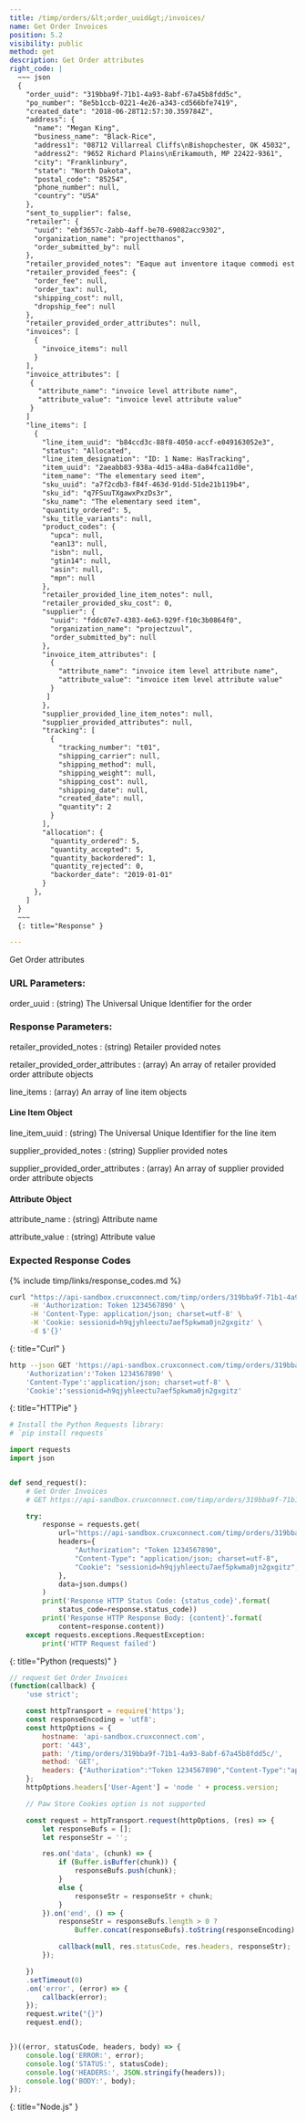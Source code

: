 ```yaml
---
title: /timp/orders/&lt;order_uuid&gt;/invoices/
name: Get Order Invoices
position: 5.2
visibility: public
method: get
description: Get Order attributes
right_code: |
  ~~~ json
  {
    "order_uuid": "319bba9f-71b1-4a93-8abf-67a45b8fdd5c",
    "po_number": "8e5b1ccb-0221-4e26-a343-cd566bfe7419",
    "created_date": "2018-06-28T12:57:30.359784Z",
    "address": {
      "name": "Megan King",
      "business_name": "Black-Rice",
      "address1": "08712 Villarreal Cliffs\nBishopchester, OK 45032",
      "address2": "9652 Richard Plains\nErikamouth, MP 22422-9361",
      "city": "Franklinbury",
      "state": "North Dakota",
      "postal_code": "85254",
      "phone_number": null,
      "country": "USA"
    },
    "sent_to_supplier": false,
    "retailer": {
      "uuid": "ebf3657c-2abb-4aff-be70-69082acc9302",
      "organization_name": "projectthanos",
      "order_submitted_by": null
    },
    "retailer_provided_notes": "Eaque aut inventore itaque commodi est quas laborum.",
    "retailer_provided_fees": {
      "order_fee": null,
      "order_tax": null,
      "shipping_cost": null,
      "dropship_fee": null
    },
    "retailer_provided_order_attributes": null,
    "invoices": [
      {
        "invoice_items": null
      }
    ],
    "invoice_attributes": [
     {
       "attribute_name": "invoice level attribute name",
       "attribute_value": "invoice level attribute value"
     }
    ]
    "line_items": [
      {
        "line_item_uuid": "b84ccd3c-88f8-4050-accf-e049163052e3",
        "status": "Allocated",
        "line_item_designation": "ID: 1 Name: HasTracking",
        "item_uuid": "2aeabb83-938a-4d15-a48a-da84fca11d0e",
        "item_name": "The elementary seed item",
        "sku_uuid": "a7f2cdb3-f84f-463d-91dd-51de21b119b4",
        "sku_id": "q7FSuuTXgawxPxzDs3r",
        "sku_name": "The elementary seed item",
        "quantity_ordered": 5,
        "sku_title_variants": null,
        "product_codes": {
          "upca": null,
          "ean13": null,
          "isbn": null,
          "gtin14": null,
          "asin": null,
          "mpn": null
        },
        "retailer_provided_line_item_notes": null,
        "retailer_provided_sku_cost": 0,
        "supplier": {
          "uuid": "fddc07e7-4383-4e63-929f-f10c3b0864f0",
          "organization_name": "projectzuul",
          "order_submitted_by": null
        },
        "invoice_item_attributes": [
          {
            "attribute_name": "invoice item level attribute name",
            "attribute_value": "invoice item level attribute value"
          }
         ]
        },
        "supplier_provided_line_item_notes": null,
        "supplier_provided_attributes": null,
        "tracking": [
          {
            "tracking_number": "t01",
            "shipping_carrier": null,
            "shipping_method": null,
            "shipping_weight": null,
            "shipping_cost": null,
            "shipping_date": null,
            "created_date": null,
            "quantity": 2
          }
        ],
        "allocation": {
          "quantity_ordered": 5,
          "quantity_accepted": 5,
          "quantity_backordered": 1,
          "quantity_rejected": 0,
          "backorder_date": "2019-01-01"
        }
      },
    ]
  }
  ~~~
  {: title="Response" }

---
```

Get Order attributes

### URL Parameters:

order_uuid
: (string) The Universal Unique Identifier for the order


### Response Parameters:

retailer_provided_notes
: (string) Retailer provided notes

retailer_provided_order_attributes
: (array) An array of retailer provided order attribute objects

line_items
: (array) An array of line item objects


#### Line Item Object

line_item_uuid
: (string) The Universal Unique Identifier for the line item

supplier_provided_notes
: (string) Supplier provided notes

supplier_provided_order_attributes
: (array) An array of supplier provided order attribute objects


#### Attribute Object

attribute_name
: (string) Attribute name

attribute_value
: (string) Attribute value

### Expected Response Codes

{% include timp/links/response_codes.md %}


~~~ bash
curl "https://api-sandbox.cruxconnect.com/timp/orders/319bba9f-71b1-4a93-8abf-67a45b8fdd5c/" \
     -H 'Authorization: Token 1234567890' \
     -H 'Content-Type: application/json; charset=utf-8' \
     -H 'Cookie: sessionid=h9qjyhleectu7aef5pkwma0jn2gxgitz' \
     -d $'{}'

~~~
{: title="Curl" }

~~~ bash
http --json GET 'https://api-sandbox.cruxconnect.com/timp/orders/319bba9f-71b1-4a93-8abf-67a45b8fdd5c/' \
    'Authorization':'Token 1234567890' \
    'Content-Type':'application/json; charset=utf-8' \
    'Cookie':'sessionid=h9qjyhleectu7aef5pkwma0jn2gxgitz'


~~~
{: title="HTTPie" }

~~~ python
# Install the Python Requests library:
# `pip install requests`

import requests
import json


def send_request():
    # Get Order Invoices
    # GET https://api-sandbox.cruxconnect.com/timp/orders/319bba9f-71b1-4a93-8abf-67a45b8fdd5c/

    try:
        response = requests.get(
            url="https://api-sandbox.cruxconnect.com/timp/orders/319bba9f-71b1-4a93-8abf-67a45b8fdd5c/",
            headers={
                "Authorization": "Token 1234567890",
                "Content-Type": "application/json; charset=utf-8",
                "Cookie": "sessionid=h9qjyhleectu7aef5pkwma0jn2gxgitz",
            },
            data=json.dumps()
        )
        print('Response HTTP Status Code: {status_code}'.format(
            status_code=response.status_code))
        print('Response HTTP Response Body: {content}'.format(
            content=response.content))
    except requests.exceptions.RequestException:
        print('HTTP Request failed')

~~~
{: title="Python (requests)" }

~~~ javascript
// request Get Order Invoices
(function(callback) {
    'use strict';

    const httpTransport = require('https');
    const responseEncoding = 'utf8';
    const httpOptions = {
        hostname: 'api-sandbox.cruxconnect.com',
        port: '443',
        path: '/timp/orders/319bba9f-71b1-4a93-8abf-67a45b8fdd5c/',
        method: 'GET',
        headers: {"Authorization":"Token 1234567890","Content-Type":"application/json; charset=utf-8","Cookie":"sessionid=h9qjyhleectu7aef5pkwma0jn2gxgitz"}
    };
    httpOptions.headers['User-Agent'] = 'node ' + process.version;

    // Paw Store Cookies option is not supported

    const request = httpTransport.request(httpOptions, (res) => {
        let responseBufs = [];
        let responseStr = '';

        res.on('data', (chunk) => {
            if (Buffer.isBuffer(chunk)) {
                responseBufs.push(chunk);
            }
            else {
                responseStr = responseStr + chunk;
            }
        }).on('end', () => {
            responseStr = responseBufs.length > 0 ?
                Buffer.concat(responseBufs).toString(responseEncoding) : responseStr;

            callback(null, res.statusCode, res.headers, responseStr);
        });

    })
    .setTimeout(0)
    .on('error', (error) => {
        callback(error);
    });
    request.write("{}")
    request.end();


})((error, statusCode, headers, body) => {
    console.log('ERROR:', error);
    console.log('STATUS:', statusCode);
    console.log('HEADERS:', JSON.stringify(headers));
    console.log('BODY:', body);
});

~~~
{: title="Node.js" }
